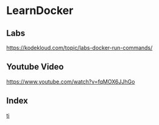 # LearnDocker

## Labs

https://kodekloud.com/topic/labs-docker-run-commands/

## Youtube Video

https://www.youtube.com/watch?v=fqMOX6JJhGo

## Index

[ti](https://github.com/codophilic/LearnDocker/blob/main/Docker.md#learn-about-docker)

